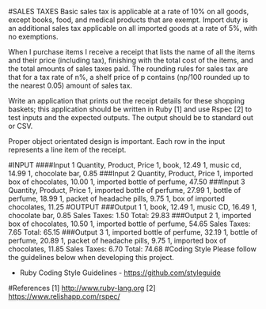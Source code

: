 #SALES TAXES
Basic sales tax is applicable at a rate of 10% on all goods, except books, food, and medical
products that are exempt. Import duty is an additional sales tax applicable on all imported
goods at a rate of 5%, with no exemptions.

When I purchase items I receive a receipt that lists the name of all the items and their price
(including tax), finishing with the total cost of the items, and the total amounts of sales taxes
paid. The rounding rules for sales tax are that for a tax rate of n%, a shelf price of p contains
(np/100 rounded up to the nearest 0.05) amount of sales tax.

Write an application that prints out the receipt details for these shopping baskets; this
application should be written in Ruby [1] and use Rspec [2] to test inputs and the expected
outputs. The output should be to standard out or CSV.

Proper object orientated design is important. Each row in the input represents a line item of
the receipt.

#INPUT
####Input 1
    Quantity, Product, Price
    1, book, 12.49
    1, music cd, 14.99
    1, chocolate bar, 0.85
###Input 2
    Quantity, Product, Price
    1, imported box of chocolates, 10.00
    1, imported bottle of perfume, 47.50
###Input 3
    Quantity, Product, Price
    1, imported bottle of perfume, 27.99
    1, bottle of perfume, 18.99
    1, packet of headache pills, 9.75
    1, box of imported chocolates, 11.25
#OUTPUT
###Output 1
    1, book, 12.49
    1, music CD, 16.49
    1, chocolate bar, 0.85
    Sales Taxes: 1.50
    Total: 29.83
###Output 2
    1, imported box of chocolates, 10.50
    1, imported bottle of perfume, 54.65
    Sales Taxes: 7.65
    Total: 65.15
###Output 3
    1, imported bottle of perfume, 32.19
    1, bottle of perfume, 20.89
    1, packet of headache pills, 9.75
    1, imported box of chocolates, 11.85
    Sales Taxes: 6.70
    Total: 74.68
#Coding Style
Please follow the guidelines below when developing this project.

- Ruby Coding Style Guidelines - https://github.com/styleguide

#References
[1] http://www.ruby-lang.org
[2] https://www.relishapp.com/rspec/
